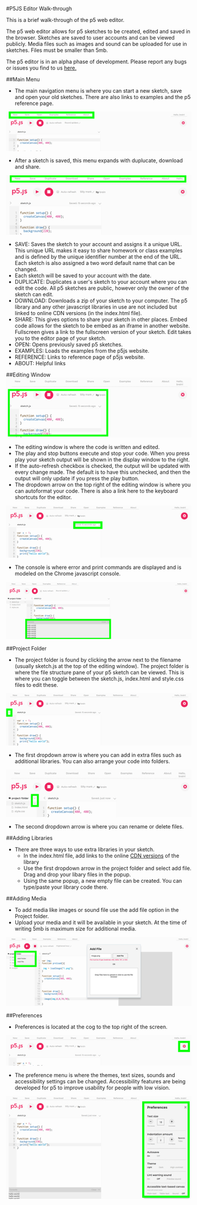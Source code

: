 #P5JS Editor Walk-through

This is a brief walk-through of the p5 web editor. 

The p5 web editor allows for p5 sketches to be created, edited and saved in the browser. Sketches are saved to user accounts and can be viewed publicly. Media files such as images and sound can be uploaded for use in sketches. Files must be smaller than 5mb.

The p5 editor is in an alpha phase of development. Please report any bugs or issues you find to us [here.](https://github.com/processing/p5.js-web-editor/issues) 

##Main Menu

- The main navigation menu is where you can start a new sketch, save and open your old sketches. There are also links to examples and the p5 reference page.

![Menu 1](images/1a.png)

- After a sketch is saved, this menu expands with duplucate, download and share.

![Menu 2](images/2a.png)

- SAVE: Saves the sketch to your account and assigns it a unique URL. This unique URL makes it easy to share homework or class examples and is defined by the unique identifier number at the end of the URL. Each sketch is also assigned a two word default name that can be changed.
- Each sketch will be saved to your account with the date.
- DUPLICATE: Duplicates a user's sketch to your account where you can edit the code. All p5 sketches are public, however only the owner of the sketch can edit. 
- DOWNLOAD: Downloads a zip of your sketch to your computer. The p5 library and any other javascript libraries in use are not included but linked to online CDN versions (in the index.html file). 
- SHARE: This gives options to share your sketch in other places. Embed code allows for the sketch to be embed as an iframe in another website. Fullscreen gives a link to the fullscreen version of your sketch. Edit takes you to the editor page of your sketch.
- OPEN: Opens previously saved p5 sketches.
- EXAMPLES: Loads the examples from the p5js website.
- REFERENCE: Links to reference page of p5js website.
- ABOUT: Helpful links

##Editing Window
![Editing window](images/3a.png)

- The editing window is where the code is written and edited. 
- The play and stop buttons execute and stop your code. When you press play your sketch output will be shown in the display window to the right.
- If the auto-refresh checkbox is checked, the output will be updated with every change made. The default is to have this unchecked, and then the output will only update if you press the play button.
- The dropdown arrow on the top right of the editing window is where you can autoformat your code. There is also a link here to the keyboard shortcuts for the editor.

![Editing window](images/4a.png)


- The console is where error and print commands are displayed and is modeled on the Chrome javascript console.

![Console](images/5.png)

##Project Folder

- The project folder is found by clicking the arrow next to the filename (usually sketch.js at the top of the editing window). The project folder is where the file structure pane of your p5 sketch can be viewed. This is where you can toggle between the sketch.js, index.html and style.css files to edit these.

![Project folder](images/8a.png)

- The first dropdown arrow is where you can add in extra files such as additional libraries. You can also arrange your code into folders. 

![Project folder dropdowns](images/9a.png)

- The second dropdown arrow is where you can rename or delete files. 

##Adding Libraries

- There are three ways to use extra libraries in your sketch. 
 	- In the index.html file, add links to the online [CDN versions](http://www.jsdelivr.com/) of the library
	- Use the first dropdown arrow in the project folder and select add file. Drag and drop your libary files in the popup.
	- Using the same popup, a new empty file can be created. You can type/paste your library code there.

##Adding Media

- To add media like images or sound file use the add file option in the Project folder. 
- Upload your media and it will be available in your sketch. At the time of writing 5mb is maximum size for additional media.

![Adding media](images/11a.png)

##Preferences

- Preferences is located at the cog to the top right of the screen. 

![Preferences](images/6.jpg)

- The preference menu is where the themes, text sizes, sounds and accessibility settings can be changed. Accessibility features are being developed for p5 to improve usability for people with low vision.

![Preferences](images/7a.png)



